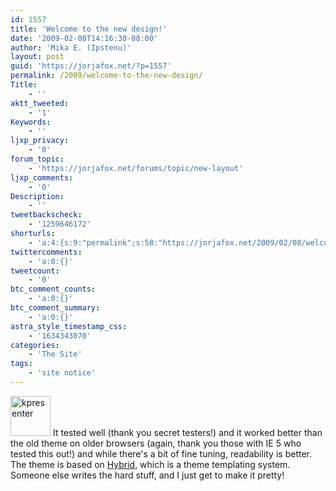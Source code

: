 ```yaml
---
id: 1557
title: 'Welcome to the new design!'
date: '2009-02-08T14:16:30-08:00'
author: 'Mika E. (Ipstenu)'
layout: post
guid: 'https://jorjafox.net/?p=1557'
permalink: /2009/welcome-to-the-new-design/
Title:
    - ''
aktt_tweeted:
    - '1'
Keywords:
    - ''
ljxp_privacy:
    - '0'
forum_topic:
    - 'https://jorjafox.net/forums/topic/new-layout'
ljxp_comments:
    - '0'
Description:
    - ''
tweetbackscheck:
    - '1259646172'
shorturls:
    - 'a:4:{s:9:"permalink";s:58:"https://jorjafox.net/2009/02/08/welcome-to-the-new-design/";s:7:"tinyurl";s:25:"http://tinyurl.com/cnlhbx";s:4:"isgd";s:18:"http://is.gd/5349d";s:5:"bitly";s:20:"http://bit.ly/56Z5BW";}'
twittercomments:
    - 'a:0:{}'
tweetcount:
    - '0'
btc_comment_counts:
    - 'a:0:{}'
btc_comment_summary:
    - 'a:0:{}'
astra_style_timestamp_css:
    - '1634343070'
categories:
    - 'The Site'
tags:
    - 'site notice'
---
```


<img src="//static.jorjafox.net/wordpress/2008/12/kpresenter.png" alt="kpresenter" title="kpresenter" width="64" height="64" class="alignleft size-full wp-image-1034" /> It tested well (thank you secret testers!) and it worked better than the old theme on older browsers (again, thank you those with IE 5 who tested this out!) and while there's a bit of fine tuning, readability is better. The theme is based on <a href="http://themehybrid.com/">Hybrid</a>, which is a theme templating system. Someone else writes the hard stuff, and I just get to make it pretty!